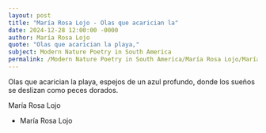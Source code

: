 ```yaml
---
layout: post
title: "María Rosa Lojo - Olas que acarician la"
date: 2024-12-28 12:00:00 -0000
author: María Rosa Lojo
quote: "Olas que acarician la playa,"
subject: Modern Nature Poetry in South America
permalink: /Modern Nature Poetry in South America/María Rosa Lojo/María Rosa Lojo - Olas que acarician la
---
```


Olas que acarician la playa,
espejos de un azul profundo,
donde los sueños se deslizan
como peces dorados.

María Rosa Lojo

- María Rosa Lojo
